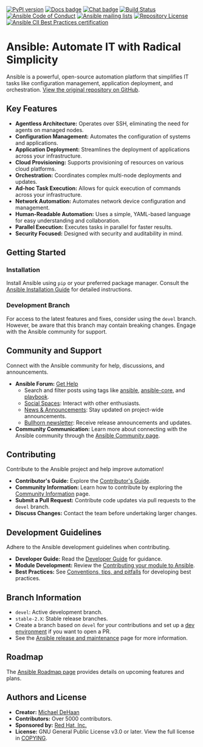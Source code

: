 [![PyPI version](https://img.shields.io/pypi/v/ansible-core.svg)](https://pypi.org/project/ansible-core)
[![Docs badge](https://img.shields.io/badge/docs-latest-brightgreen.svg)](https://docs.ansible.com/ansible/latest/)
[![Chat badge](https://img.shields.io/badge/chat-IRC-brightgreen.svg)](https://docs.ansible.com/ansible/devel/community/communication.html)
[![Build Status](https://dev.azure.com/ansible/ansible/_apis/build/status/CI?branchName=devel)](https://dev.azure.com/ansible/ansible/_build/latest?definitionId=20&branchName=devel)
[![Ansible Code of Conduct](https://img.shields.io/badge/code%20of%20conduct-Ansible-silver.svg)](https://docs.ansible.com/ansible/devel/community/code_of_conduct.html)
[![Ansible mailing lists](https://img.shields.io/badge/mailing%20lists-Ansible-orange.svg)](https://docs.ansible.com/ansible/devel/community/communication.html#mailing-list-information)
[![Repository License](https://img.shields.io/badge/license-GPL%20v3.0-brightgreen.svg)](COPYING)
[![Ansible CII Best Practices certification](https://bestpractices.coreinfrastructure.org/projects/2372/badge)](https://bestpractices.coreinfrastructure.org/projects/2372)

# Ansible: Automate IT with Radical Simplicity

Ansible is a powerful, open-source automation platform that simplifies IT tasks like configuration management, application deployment, and orchestration.  [View the original repository on GitHub](https://github.com/ansible/ansible).

## Key Features

*   **Agentless Architecture:** Operates over SSH, eliminating the need for agents on managed nodes.
*   **Configuration Management:** Automates the configuration of systems and applications.
*   **Application Deployment:** Streamlines the deployment of applications across your infrastructure.
*   **Cloud Provisioning:** Supports provisioning of resources on various cloud platforms.
*   **Orchestration:** Coordinates complex multi-node deployments and updates.
*   **Ad-hoc Task Execution:** Allows for quick execution of commands across your infrastructure.
*   **Network Automation:** Automates network device configuration and management.
*   **Human-Readable Automation:** Uses a simple, YAML-based language for easy understanding and collaboration.
*   **Parallel Execution:** Executes tasks in parallel for faster results.
*   **Security Focused:** Designed with security and auditability in mind.

## Getting Started

### Installation

Install Ansible using `pip` or your preferred package manager.  Consult the [Ansible Installation Guide](https://docs.ansible.com/ansible/latest/installation_guide/intro_installation.html) for detailed instructions.

### Development Branch

For access to the latest features and fixes, consider using the `devel` branch.  However, be aware that this branch may contain breaking changes.  Engage with the Ansible community for support.

## Community and Support

Connect with the Ansible community for help, discussions, and announcements.

*   **Ansible Forum:** [Get Help](https://forum.ansible.com/c/help/6)
    *   Search and filter posts using tags like [ansible](https://forum.ansible.com/tag/ansible), [ansible-core](https://forum.ansible.com/tag/ansible-core), and [playbook](https://forum.ansible.com/tag/playbook).
    *   [Social Spaces](https://forum.ansible.com/c/chat/4): Interact with other enthusiasts.
    *   [News & Announcements](https://forum.ansible.com/c/news/5): Stay updated on project-wide announcements.
    *   [Bullhorn newsletter](https://docs.ansible.com/ansible/devel/community/communication.html#the-bullhorn): Receive release announcements and updates.
*   **Community Communication:**  Learn more about connecting with the Ansible community through the [Ansible Community page](https://docs.ansible.com/ansible/devel/community/communication.html).

## Contributing

Contribute to the Ansible project and help improve automation!

*   **Contributor's Guide:** Explore the [Contributor's Guide](./.github/CONTRIBUTING.md).
*   **Community Information:** Learn how to contribute by exploring the [Community Information](https://docs.ansible.com/ansible/devel/community) page.
*   **Submit a Pull Request:** Contribute code updates via pull requests to the `devel` branch.
*   **Discuss Changes:** Contact the team before undertaking larger changes.

## Development Guidelines

Adhere to the Ansible development guidelines when contributing.

*   **Developer Guide:** Read the [Developer Guide](https://docs.ansible.com/ansible/devel/dev_guide/) for guidance.
*   **Module Development:** Review the [Contributing your module to Ansible](https://docs.ansible.com/ansible/devel/dev_guide/developing_modules_checklist.html).
*   **Best Practices:** See [Conventions, tips, and pitfalls](https://docs.ansible.com/ansible/devel/dev_guide/developing_modules_best_practices.html) for developing best practices.

## Branch Information

*   `devel`: Active development branch.
*   `stable-2.X`: Stable release branches.
*   Create a branch based on `devel` for your contributions and set up a [dev environment](https://docs.ansible.com/ansible/devel/dev_guide/developing_modules_general.html#common-environment-setup) if you want to open a PR.
*   See the [Ansible release and maintenance](https://docs.ansible.com/ansible/devel/reference_appendices/release_and_maintenance.html) page for more information.

## Roadmap

The [Ansible Roadmap page](https://docs.ansible.com/ansible/devel/roadmap/) provides details on upcoming features and plans.

## Authors and License

*   **Creator:** [Michael DeHaan](https://github.com/mpdehaan)
*   **Contributors:** Over 5000 contributors.
*   **Sponsored by:** [Red Hat, Inc.](https://www.redhat.com)
*   **License:** GNU General Public License v3.0 or later. View the full license in [COPYING](COPYING).